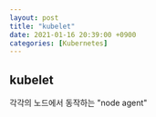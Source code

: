 ```yaml
---
layout: post
title: "kubelet"
date: 2021-01-16 20:39:00 +0900
categories: [Kubernetes]
---
```


## kubelet

각각의 노드에서 동작하는 "node agent" 